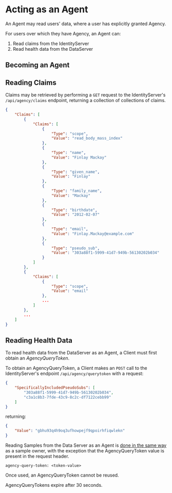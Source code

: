 # Acting as an Agent

An Agent may read users' data, where a user has explicitly granted Agency.

For users over which they have Agency, an Agent can:

1. Read claims from the IdentityServer
1. Read health data from the DataServer

## Becoming an Agent

## Reading Claims

Claims may be retrieved by performing a `GET` request to the IdentityServer's `/api/agency/claims` endpoint, returning a collection of collections of claims.

```json
{
    "Claims": [
        {
            "Claims": [
                {
                    "Type": "scope",
                    "Value": "read_body_mass_index"
                },
                {
                    "Type": "name",
                    "Value": "Finlay Mackay"
                },
                {
                    "Type": "given_name",
                    "Value": "Finlay"
                },
                {
                    "Type": "family_name",
                    "Value": "Mackay"
                },
                {
                    "Type": "birthdate",
                    "Value": "2012-02-07"
                },
                {
                    "Type": "email",
                    "Value": "Finlay.Mackay@example.com"
                },
                {
                    "Type": "pseudo_sub",
                    "Value": "303a88f1-5999-41d7-949b-56130202b034"
                }
            ]
        },
        {
            "Claims": [
                {
                    "Type": "scope",
                    "Value": "email"
                },
                ...
            ]
        },
        ...
    ]
}

```

## Reading Health Data

To read health data from the DataServer as an Agent, a Client must first obtain an _AgencyQueryToken_.

To obtain an AgencyQueryToken, a Client makes an `POST` call to the IdentityServer's endpoint `/api/agency/querytoken` with a request:

```json
{
	"SpecificallyIncludedPseudoSubs": [
		"303a88f1-5999-41d7-949b-56130202b034",
		"c3a1c8b3-7fde-43c9-8c2c-df7122cebb99"
	]
}
```

returning:

```json
{
	"Value": "gbhu93q4h9oq3ufhowpejf9qpoirhfiqwlekn"
}
```


Reading Samples from the Data Server as an Agent is [done in the same way]("reading_samples") as a sample owner, with the exception that the AgencyQueryToken value is present in the request header.

```
agency-query-token: <token-value>
```

Once used, an AgencyQueryToken cannot be reused.

AgencyQueryTokens expire after 30 seconds.